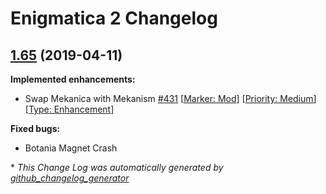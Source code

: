 # Enigmatica 2 Changelog

## [1.65](https://github.com/NillerMedDild/Enigmatica2/tree/1.65) (2019-04-11)

**Implemented enhancements:**

- Swap Mekanica with Mekanism [\#431](https://github.com/NillerMedDild/Enigmatica2/issues/431) [[Marker: Mod](https://github.com/NillerMedDild/Enigmatica2/labels/Marker:%20Mod)] [[Priority: Medium](https://github.com/NillerMedDild/Enigmatica2/labels/Priority:%20Medium)] [[Type: Enhancement](https://github.com/NillerMedDild/Enigmatica2/labels/Type:%20Enhancement)]

**Fixed bugs:**

- Botania Magnet Crash



\* *This Change Log was automatically generated by [github_changelog_generator](https://github.com/skywinder/Github-Changelog-Generator)*